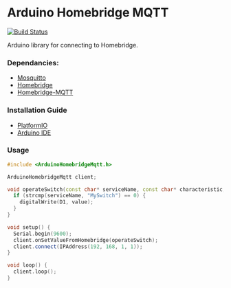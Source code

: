 # Arduino Homebridge MQTT

[![Build Status](https://travis-ci.org/waritsan/arduino-homebridge-mqtt.svg?branch=master)](https://travis-ci.org/waritsan/arduino-homebridge-mqtt)

Arduino library for connecting to Homebridge.

### Dependancies:
* [Mosquitto](https://mosquitto.org)
* [Homebridge](https://github.com/nfarina/homebridge)
* [Homebridge-MQTT](https://github.com/cflurin/homebridge-mqtt)

### Installation Guide
* [PlatformIO](http://platformio.org/lib)
* [Arduino IDE](https://www.arduino.cc/en/Guide/Libraries#toc4)

### Usage
```cpp
#include <ArduinoHomebridgeMqtt.h>

ArduinoHomebridgeMqtt client;

void operateSwitch(const char* serviceName, const char* characteristic, int value) {
  if (strcmp(serviceName, "MySwitch") == 0) {
    digitalWrite(D1, value);
  }
}

void setup() {
  Serial.begin(9600);
  client.onSetValueFromHomebridge(operateSwitch);
  client.connect(IPAddress(192, 168, 1, 1));
}

void loop() {
  client.loop();
}
```
